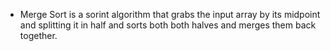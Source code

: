 - Merge Sort is a sorint algorithm that grabs the input array by its midpoint and splitting it in half and sorts both both halves and merges them back together.

